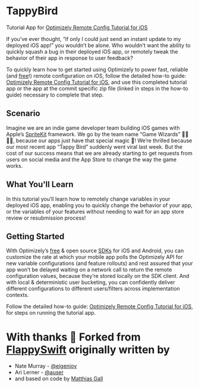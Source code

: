 
# TappyBird

Tutorial App for [Optimizely Remote Config Tutorial for iOS](www.optimizely.com)

If you’ve ever thought, “if only I could just send an instant update to my deployed iOS app!” you wouldn’t be alone. Who wouldn’t want the ability to quickly squash a bug in their deployed iOS app, or remotely tweak the behavior of their app in response to user feedback? 

To quickly learn how to get started using Optimizely to power fast, reliable (and [free](https://www.optimizely.com/rollouts-signup/ios/?utm_campaign=feature-flags-swift)!) remote configuration on iOS, follow the detailed how-to guide: [Optimizely Remote Config Tutorial for iOS](www.optimizely.com), and use this completed tutorial app or the app at the commit specific zip file (linked in steps in the how-to guide) necessary to complete that step. 

## Scenario
Imagine we are an indie game developer team building iOS games with Apple’s [SpriteKit](https://developer.apple.com/spritekit/) framework. We go by the team name “Game Wizards” 🧙‍♂️🧙‍♀️, because our apps just have that special magic 💫!  We’re thrilled because our most recent app “Tappy Bird” suddenly went viral last week. But the cost of our success means that we are already starting to get requests from users on social media and the App Store to change the way the game works. 

## What You'll Learn
In this tutorial you’ll learn how to remotely change variables in your deployed iOS app, enabling you to quickly change the behavior of your app, or the variables of your features without needing to wait for an app store review or resubmission process!

## Getting Started
With Optimizely’s [free](https://www.optimizely.com/rollouts-signup/ios/?utm_campaign=feature-flags-swift) & open source [SDKs](https://docs.developers.optimizely.com/full-stack/docs/sdk-reference-guides) for iOS and Android, you can customize the rate at which your mobile app polls the Optimizely API for new variable configurations (and feature rollouts) and rest assured that your app won’t be delayed waiting on a network call to return the remote configuration values, because they’re stored locally on the SDK client. And with local & deterministic user bucketing, you can confidently deliver different configurations to different users/filters across implementation contexts.

Follow the detailed how-to guide: [Optimizely Remote Config Tutorial for iOS](www.optimizely.com), for steps on running the tutorial app.









# With thanks 👋 Forked from [FlappySwift](https://github.com/fullstackio/FlappySwift) originally written by

- Nate Murray - [@eigenjoy](https://twitter.com/eigenjoy)
- Ari Lerner - [@auser](https://twitter.com/auser)
- and based on code by [Matthias Gall](http://digitalbreed.com/2014/how-to-build-a-game-like-flappy-bird-with-xcode-and-sprite-kit)

